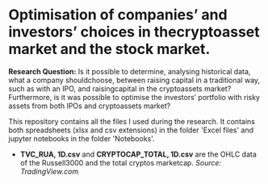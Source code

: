# Optimisation of companies’ and investors’ choices in thecryptoasset market and the stock market.

**Research Question:** Is it possible to determine, analysing historical data, what a company shouldchoose, between raising capital in a traditional way, such as with an IPO, and raisingcapital in the cryptoassets market? Furthermore, is it was possible to optimise the investors’ portfolio with risky assets from both IPOs and cryptoassets market?

This repository contains all the files I used during the research. It contains both spreadsheets (xlsx and csv extensions) in the folder 'Excel files' and jupyter notebooks in the folder 'Notebooks'. 

- **TVC_RUA, 1D.csv** and **CRYPTOCAP_TOTAL, 1D.csv** are the OHLC data of the Russell3000 and the total cryptos marketcap. _Source: TradingView.com_
